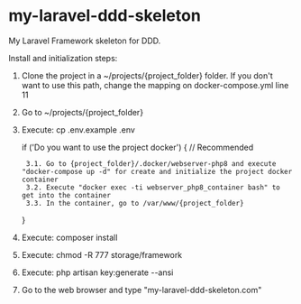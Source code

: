 # my-laravel-ddd-skeleton
My Laravel Framework skeleton for DDD.

Install and initialization steps:

1. Clone the project in a ~/projects/{project_folder} folder. If you don't want to use this path, change the mapping on docker-compose.yml line 11
2. Go to ~/projects/{project_folder}
3. Execute: cp .env.example .env


    if ('Do you want to use the project docker') { // Recommended
    
        3.1. Go to {project_folder}/.docker/webserver-php8 and execute "docker-compose up -d" for create and initialize the project docker container
        3.2. Execute "docker exec -ti webserver_php8_container bash" to get into the container
        3.3. In the container, go to /var/www/{project_folder}
    
    }

5. Execute: composer install
6. Execute: chmod -R 777 storage/framework
4. Execute: php artisan key:generate --ansi
7. Go to the web browser and type "my-laravel-ddd-skeleton.com"

